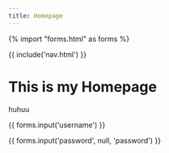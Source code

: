 ```yaml
---
title: Homepage
---
```


{% import "forms.html" as forms %}

{{ include('nav.html') }}

# This is my Homepage

huhuu

<p>{{ forms.input('username') }}</p>
<p>{{ forms.input('password', null, 'password') }}</p>
